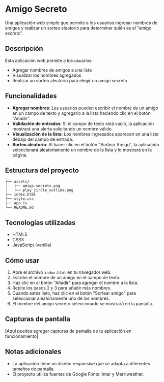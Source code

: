 # Amigo Secreto

Una aplicación web simple que permite a los usuarios ingresar nombres de amigos y realizar un sorteo aleatorio para determinar quién es el "amigo secreto".

## Descripción

Esta aplicación web permite a los usuarios:
- Agregar nombres de amigos a una lista
- Visualizar los nombres agregados
- Realizar un sorteo aleatorio para elegir un amigo secreto

## Funcionalidades

- **Agregar nombres**: Los usuarios pueden escribir el nombre de un amigo en un campo de texto y agregarlo a la lista haciendo clic en el botón "Añadir".
- **Validación de entradas**: Si el campo de texto está vacío, la aplicación mostrará una alerta solicitando un nombre válido.
- **Visualización de la lista**: Los nombres ingresados aparecen en una lista debajo del campo de entrada.
- **Sorteo aleatorio**: Al hacer clic en el botón "Sortear Amigo", la aplicación seleccionará aleatoriamente un nombre de la lista y lo mostrará en la página.

## Estructura del proyecto

```
├── assets/
│   ├── amigo-secreto.png
│   └── play_circle_outline.png
├── index.html
├── style.css
├── app.js
└── README.md
```

## Tecnologías utilizadas

- HTML5
- CSS3
- JavaScript (vanilla)

## Cómo usar

1. Abre el archivo `index.html` en tu navegador web.
2. Escribe el nombre de un amigo en el campo de texto.
3. Haz clic en el botón "Añadir" para agregar el nombre a la lista.
4. Repite los pasos 2 y 3 para añadir más nombres.
5. Cuando estés listo, haz clic en el botón "Sortear amigo" para seleccionar aleatoriamente uno de los nombres.
6. El nombre del amigo secreto seleccionado se mostrará en la pantalla.

## Capturas de pantalla

[Aquí puedes agregar capturas de pantalla de tu aplicación en funcionamiento]

## Notas adicionales

- La aplicación tiene un diseño responsive que se adapta a diferentes tamaños de pantalla.
- El proyecto utiliza fuentes de Google Fonts: Inter y Merriweather.
